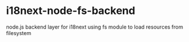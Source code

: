 # i18next-node-fs-backend
node.js backend layer for i18next using fs module to load resources from filesystem
